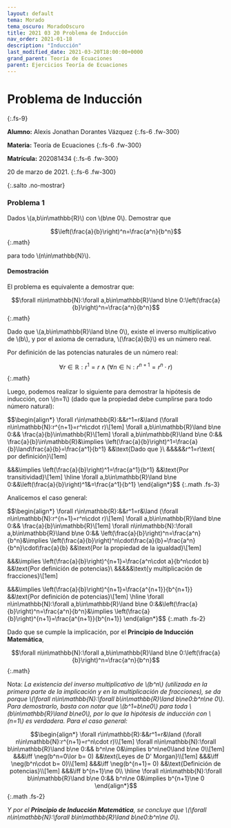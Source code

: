 ```yaml
---
layout: default
tema: Morado
tema_oscuro: MoradoOscuro
title: 2021 03 20 Problema de Inducción
nav_order: 2021-01-18
description: "Inducción"
last_modified_date: 2021-03-20T18:00:00+0000
grand_parent: Teoría de Ecuaciones
parent: Ejercicios Teoría de Ecuaciones
---
```


# Problema de&nbsp;<span class="deg-sitio deg-sitio-texto">Inducción</span>
{:.fs-9}

**<span class="deg-sitio deg-sitio-texto">Alumno:</span>** Alexis Jonathan Dorantes Vázquez
{:.fs-6 .fw-300}

**<span class="deg-sitio deg-sitio-texto">Materia:</span>** Teoría de Ecuaciones
{:.fs-6 .fw-300}

**<span class="deg-sitio deg-sitio-texto">Matrícula:</span>** 202081434
{:.fs-6 .fw-300}


20 de marzo de 2021.
{:.fs-6 .fw-300}

<div> </div>
{:.salto .no-mostrar}

### Problema&nbsp;<span class="deg-sitio deg-sitio-texto">1</span>

Dados \\(a,b\in\mathbb{R}\\) con \\(b\ne 0\\). Demostrar que

$$\left(\frac{a}{b}\right)^n=\frac{a^n}{b^n}$${:.math} 

para todo \\(n\in\mathbb{N}\\).

#### Demostración

El problema es equivalente a demostrar que:

$$\forall n\in\mathbb{N}:\forall a,b\in\mathbb{R}\land b\ne 0:\left(\frac{a}{b}\right)^n=\frac{a^n}{b^n}$${:.math} 

Dado que \\(a,b\in\mathbb{R}\land b\ne 0\\), existe el inverso multiplicativo de \\(b\\), y por el axioma de cerradura, \\(\frac{a}{b}\\) es un número real.

Por definición de las potencias naturales de un número real: 

$$\forall r\in\mathbb{R}:r^1=r\land (\forall n\in\mathbb{N}:r^{n+1}=r^n\cdot r)$${:.math}

Luego, podemos realizar lo siguiente para demostrar la hipótesis de inducción, con \\(n=1\\) (dado que la propiedad debe cumplirse para todo número natural):

$$\begin{align*}
\forall r\in\mathbb{R}:&&r^1=r&\land (\forall n\in\mathbb{N}:r^{n+1}=r^n\cdot r)\\[1em]
\forall a,b\in\mathbb{R}\land b\ne 0:&& \frac{a}{b}\in\mathbb{R}\\[1em]
\forall a,b\in\mathbb{R}\land b\ne 0:&& \frac{a}{b}\in\mathbb{R}&\implies \left(\frac{a}{b}\right)^1=\frac{a}{b}\land\frac{a}{b}=\frac{a^1}{b^1}
&&\text{Dado que }\\
&&&&&r^1=r\text{ por definición}\\[1em]

&&&\implies \left(\frac{a}{b}\right)^1=\frac{a^1}{b^1}
&&\text{Por transitividad}\\[1em]
\hline
\forall a,b\in\mathbb{R}\land b\ne 0:&&\left(\frac{a}{b}\right)^1&=\frac{a^1}{b^1}
\end{align*}$$
{:.math .fs-3}

Analicemos el caso general:

$$\begin{align*}
\forall r\in\mathbb{R}:&&r^1=r&\land (\forall n\in\mathbb{N}:r^{n+1}=r^n\cdot r)\\[1em]
\forall a,b\in\mathbb{R}\land b\ne 0:&& \frac{a}{b}\in\mathbb{R}\\[1em]
\forall n\in\mathbb{N}:\forall a,b\in\mathbb{R}\land b\ne 0:&& \left(\frac{a}{b}\right)^n=\frac{a^n}{b^n}&\implies \left(\frac{a}{b}\right)^n\cdot\frac{a}{b}=\frac{a^n}{b^n}\cdot\frac{a}{b}
&&\text{Por la propiedad de la igualdad}\\[1em]

&&&\implies  \left(\frac{a}{b}\right)^{n+1}=\frac{a^n\cdot a}{b^n\cdot b}
&&\text{Por definición de potencias}\\
&&&&&\text{y multiplicación de fracciones}\\[1em]

&&&\implies  \left(\frac{a}{b}\right)^{n+1}=\frac{a^{n+1}}{b^{n+1}}
&&\text{Por definición de potencias}\\[1em]
\hline
\forall n\in\mathbb{N}:\forall a,b\in\mathbb{R}\land b\ne 0:&&\left(\frac{a}{b}\right)^n=\frac{a^n}{b^n}&\implies \left(\frac{a}{b}\right)^{n+1}=\frac{a^{n+1}}{b^{n+1}}
\end{align*}$$
{:.math .fs-2}

Dado que se cumple la implicación, por el **Principio de Inducción Matemática**, 

$$\forall n\in\mathbb{N}:\forall a,b\in\mathbb{R}\land b\ne 0:\left(\frac{a}{b}\right)^n=\frac{a^n}{b^n}$${:.math} 

Nota: *La existencia del inverso multiplicativo de \\(b^n\\) (utilizada en la primera parte de la implicación y en la multiplicación de fracciones), se da porque \\(\forall n\in\mathbb{N}:\forall b\in\mathbb{R}\land b\ne0:b^n\ne 0\\). Para demostrarlo, basta con notar que \\(b^1=b\ne0\\) para toda \\(b\in\mathbb{R}\land b\ne0\\), por lo que la hipótesis de inducción con \\(n=1\\) es verdadera. Para el caso general:*

$$\begin{align*}
\forall r\in\mathbb{R}:&&r^1=r&\land (\forall n\in\mathbb{N}:r^{n+1}=r^n\cdot r)\\[1em]
\forall n\in\mathbb{N}:\forall b\in\mathbb{R}\land b\ne 0:&& b^n\ne 0&\implies b^n\ne0\land b\ne 0\\[1em]
&&&\iff \neg(b^n=0\lor b= 0)
&&\text{Leyes de D' Morgan}\\[1em]
&&&\iff \neg(b^n\cdot b= 0)\\[1em]
&&&\iff \neg(b^{n+1}= 0)
&&\text{Definición de potencias}\\[1em]
&&&\iff b^{n+1}\ne 0\\
\hline
\forall n\in\mathbb{N}:\forall b\in\mathbb{R}\land b\ne 0:&& b^n\ne 0&\implies b^{n+1}\ne 0
\end{align*}$$
{:.math .fs-2}

*Y por el **Principio de Inducción Matemática**, se concluye que \\(\forall n\in\mathbb{N}:\forall b\in\mathbb{R}\land b\ne0:b^n\ne 0\\).*